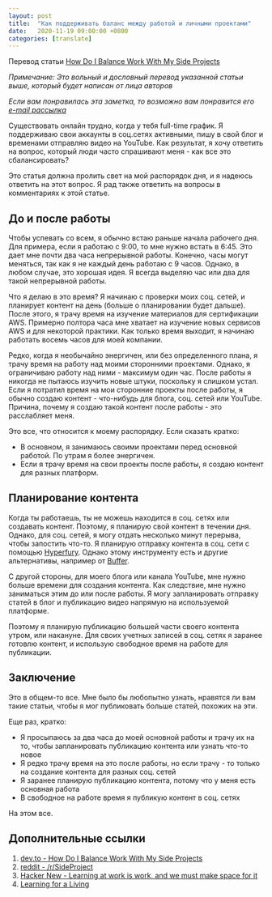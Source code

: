 ```yaml
---
layout: post
title:  "Как поддерживать баланс между работой и личными проектами"
date:   2020-11-19 09:00:00 +0800
categories: [translate]
---
```


Перевод статьи [How Do I Balance Work With My Side Projects](https://dev.to/catalinmpit/how-do-i-balance-work-with-my-side-projects-5gm0)

*Примечание: Это вольный и дословный перевод указанной статьи выше, который будет написан от лица авторов*

*Если вам понравилась эта заметка, то возможно вам понравится его [e-mail рассылка](https://landing.mailerlite.com/webforms/landing/i4b6v1)*

Существовать онлайн трудно, когда у тебя full-time график. Я поддерживаю свои аккаунты в соц.сетях активными, пишу в свой блог и временами отправляю видео на YouTube. Как результат, я хочу ответить на вопрос, который люди часто спрашивают меня - как все это сбалансировать?

Это статья должна пролить свет на мой распорядок дня, и я надеюсь ответить на этот вопрос. Я рад также ответить на вопросы в комментариях к этой статье.

## До и после работы

Чтобы успевать со всем, я обычно встаю раньше начала рабочего дня. Для примера, если я работаю с 9:00, то мне нужно встать в 6:45. Это дает мне почти два часа непрерывной работы. Конечно, часы могут меняться, так как я не каждый день работаю с 9 часов. Однако, в любом случае, это хорошая идея. Я всегда выделяю час или два для такой непрерывной работы.

Что я делаю в это время? Я начинаю с проверки моих соц. сетей, и планирует контент на день (больше о планировании будет дальше). После этого, я трачу время на изучение материалов для сертификации AWS. Примерно полтора часа мне хватает на изучение новых сервисов AWS и для некоторой практики. Как только время выходит, я начинаю работать восемь часов для моей компании.

Редко, когда я необычайно энергичен, или без определенного плана, я трачу время на работу над моими сторонними проектами. Однако, я ограничиваю работу над ними - максимум один час. После работы я никогда не пытаюсь изучить новые штуки, поскольку я слишком устал. Если я потратил время на мои сторонние проекты после работы, я обычно создаю контент - что-нибудь для блога, соц. сетей или YouTube. Причина, почему я создаю такой контент после работы - это расслабляет меня.

Это все, что относится к моему распорядку. Если сказать кратко:

* В основном, я занимаюсь своими проектами перед основной работой. По утрам я более энергичен.
* Если я трачу время на свои проекты после работы, я создаю контент для разных платформ.

## Планирование контента

Когда ты работаешь, ты не можешь находится в соц. сетях или создавать контент. Поэтому, я планирую свой контент в течении дня. Однако, для соц. сетей, я могу отдать несколько минут перерыва, чтобы запостить что-то. Я планирую отправку контента в соц. сети с помощью [Hyperfury](https://hypefury.com). Однако этому инструменту есть и другие альтернативы, например от [Buffer](https://buffer.com/publish).

С другой стороны, для моего блога или канала YouTube, мне нужно больше времени для создания контента. Как следствие, мне нужно заниматься этим до или после работы. Я могу запланировать отправку статей в блог и публикацию видео напрямую на используемой платформе.

Поэтому я планирую публикацию большей части своего контента утром, или накануне. Для своих учетных записей в соц. сетях я заранее готовлю контент, и использую свободное время на работе для публикации.

## Заключение

Это в общем-то все. Мне было бы любопытно узнать, нравятся ли вам такие статьи, чтобы я мог публиковать больше статей, похожих на эти.

Еще раз, кратко:

* Я просыпаюсь за два часа до моей основной работы и трачу их на то, чтобы запланировать публикацию контента или узнать что-то новое
* Я редко трачу время на это после работы, но если трачу - то только на создание контента для разных соц. сетей
* Я заранее планирую публикацию контента, потому что у меня есть основная работа
* В свободное на работе время я публикую контент в соц. сетях

На этом все.

## Дополнительные ссылки

1. [dev.to - How Do I Balance Work With My Side Projects](https://dev.to/catalinmpit/how-do-i-balance-work-with-my-side-projects-5gm0)
2. [reddit - /r/SideProject](https://www.reddit.com/r/SideProject)
3. [Hacker New - Learning at work is work, and we must make space for it](https://news.ycombinator.com/item?id=21762640)
4. [Learning for a Living](https://sloanreview.mit.edu/article/learning-for-a-living)
